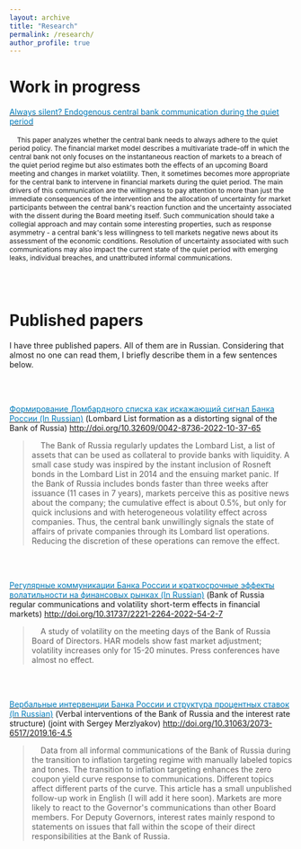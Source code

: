 ```yaml
---
layout: archive
title: "Research"
permalink: /research/
author_profile: true
---
```

Work in progress
======
[<span style="color:#007CBB">Always silent? Endogenous central bank communication during the quiet period</span>](http://olegtelegin.github.io/files/Oleg_Telegin_Quiet_Period.pdf) <br>
<br>
<span style="font-size:12px">
&nbsp;&nbsp;&nbsp; This paper analyzes whether the central bank needs to always adhere to the quiet period policy. The financial market model describes a multivariate trade-off in which the central bank not only focuses on the instantaneous reaction of markets to a breach of the quiet period regime but also estimates both the effects of an upcoming Board meeting and changes in market volatility. Then, it sometimes becomes more appropriate for the central bank to intervene in financial markets during the quiet period. The main drivers of this communication are the willingness to pay attention to more than just the immediate consequences of the intervention and the allocation of uncertainty for market participants between the central bank's reaction function and the uncertainty associated with the dissent during the Board meeting itself. Such communication should take a collegial approach and may contain some interesting properties, such as response asymmetry - a central bank's less willingness to tell markets negative news about its assessment of the economic conditions. Resolution of uncertainty associated with such communications may also impact the current state of the quiet period with emerging leaks, individual breaches, and unattributed informal communications.
</span>

<br>
<br>

Published papers
======
I have three published papers. All of them are in Russian. Considering that almost no one can read them, I briefly describe them in a few sentences below.

<br>
<br>

[<span style="color:#007CBB">Формирование Ломбардного списка как искажающий сигнал Банка России (In Russian)</span>](http://olegtelegin.github.io/files/Oleg_Telegin_Lombard_List.pdf) (Lombard List formation as a distorting signal of the Bank of Russia) http://doi.org/10.32609/0042-8736-2022-10-37-65
> &nbsp;&nbsp;&nbsp; The Bank of Russia regularly updates the Lombard List, a list of assets that can be used as collateral to provide banks with liquidity. A small case study was inspired by the instant inclusion of Rosneft bonds in the Lombard List in 2014 and the ensuing market panic. If the Bank of Russia includes bonds faster than three weeks after issuance (11 cases in 7 years), markets perceive this as positive news about the company; the cumulative effect is about 0.5%, but only for quick inclusions and with heterogeneous volatility effect across companies. Thus, the central bank unwillingly signals the state of affairs of private companies through its Lombard list operations. Reducing the discretion of these operations can remove the effect.

<br>
<br>

[<span style="color:#007CBB">Регулярные коммуникации Банка России и краткосрочные эффекты волатильности на финансовых рынках (In Russian)</span>](http://olegtelegin.github.io/files/Oleg_Telegin_CB_volatility.pdf) (Bank of Russia regular communications and volatility short-term effects in financial markets) http://doi.org/10.31737/2221-2264-2022-54-2-7
> &nbsp;&nbsp;&nbsp; A study of volatility on the meeting days of the Bank of Russia Board of Directors. HAR models show fast market adjustment; volatility increases only for 15-20 minutes. Press conferences have almost no effect.

<br>
<br>

[<span style="color:#007CBB">Вербальные интервенции Банка России и структура процентных ставок (In Russian)</span>](http://olegtelegin.github.io/files/Telegin_Oleg_Verbal_Interventions.pdf)  (Verbal interventions of the Bank of Russia and the interest rate structure) (joint with Sergey Merzlyakov) http://doi.org/10.31063/2073-6517/2019.16-4.5
> &nbsp;&nbsp;&nbsp; Data from all informal communications of the Bank of Russia during the transition to inflation targeting regime with manually labeled topics and tones. The transition to inflation targeting enhances the zero coupon yield curve response to communications. Different topics affect different parts of the curve. This article has a small unpublished follow-up work in English (I will add it here soon). Markets are more likely to react to the Governor's communications than other Board members. For Deputy Governors, interest rates mainly respond to statements on issues that fall within the scope of their direct responsibilities at the Bank of Russia.



